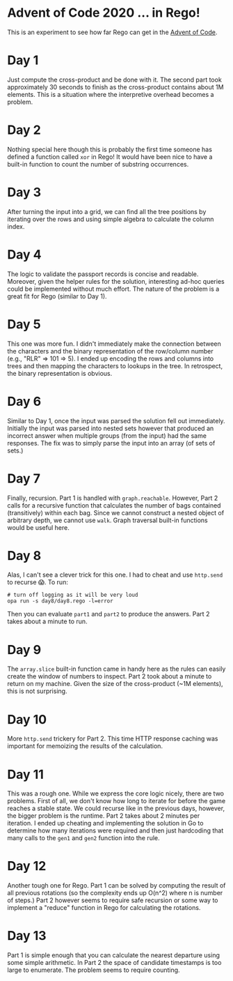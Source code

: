 # Advent of Code 2020 ... in Rego!

This is an experiment to see how far Rego can get in the [Advent of Code](https://adventofcode.com/).

# Day 1

Just compute the cross-product and be done with it. The second part took approximately 30 seconds to finish as the cross-product contains about 1M elements. This is a situation where the interpretive overhead becomes a problem.

# Day 2

Nothing special here though this is probably the first time someone has defined a function called `xor` in Rego! It would have been nice to have a built-in function to count the number of substring occurrences.

# Day 3

After turning the input into a grid, we can find all the tree positions by iterating over the rows and using simple algebra to calculate the column index.

# Day 4

The logic to validate the passport records is concise and readable. Moreover, given the helper rules for the solution, interesting ad-hoc queries could be implemented without much effort. The nature of the problem is a great fit for Rego (similar to Day 1).

# Day 5

This one was more fun. I didn't immediately make the connection between the characters and the binary representation of the row/column number (e.g., "RLR" => 101 => 5). I ended up encoding the rows and columns into trees and then mapping the characters to lookups in the tree. In retrospect, the binary representation is obvious.

# Day 6

Similar to Day 1, once the input was parsed the solution fell out immediately. Initially the input was parsed into nested sets however that produced an incorrect answer when multiple groups (from the input) had the same responses. The fix was to simply parse the input into an array (of sets of sets.)

# Day 7

Finally, recursion. Part 1 is handled with `graph.reachable`. However, Part 2 calls for a recursive function that calculates the number of bags contained (transitively) within each bag. Since we cannot construct a nested object of arbitrary depth, we cannot use `walk`. Graph traversal built-in functions would be useful here.

# Day 8

Alas, I can't see a clever trick for this one. I had to cheat and use `http.send` to recurse 😱. To run:

```
# turn off logging as it will be very loud
opa run -s day8/day8.rego -l=error
```

Then you can evaluate `part1` and `part2` to produce the answers. Part 2 takes about a minute to run.

# Day 9

The `array.slice` built-in function came in handy here as the rules can easily create the window of numbers to inspect. Part 2 took about a minute to return on my machine. Given the size of the cross-product (~1M elements), this is not surprising.

# Day 10

More `http.send` trickery for Part 2. This time HTTP response caching was important for memoizing the results of the calculation.

# Day 11

This was a rough one. While we express the core logic nicely, there are two problems. First of all, we don't know how long to iterate for before the game reaches a stable state. We could recurse like in the previous days, however, the bigger problem is the runtime. Part 2 takes about 2 minutes per iteration. I ended up cheating and implementing the solution in Go to determine how many iterations were required and then just hardcoding that many calls to the `gen1` and `gen2` function into the rule.

# Day 12

Another tough one for Rego. Part 1 can be solved by computing the result of all previous rotations (so the complexity ends up O(n^2) where n is number of steps.) Part 2 however seems to require safe recursion or some way to implement a "reduce" function in Rego for calculating the rotations.

# Day 13

Part 1 is simple enough that you can calculate the nearest departure using some simple arithmetic. In Part 2 the space of candidate timestamps is too large to enumerate. The problem seems to require counting.